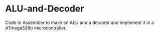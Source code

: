 # ALU-and-Decoder
Code in Assembler to make an ALU and a decoder and implement it in a ATmega328p microcontroller.
